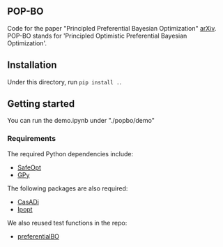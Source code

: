 ## POP-BO
Code for the paper "Principled Preferential Bayesian Optimization" [arXiv](https://arxiv.org/pdf/2402.05367).
POP-BO stands for 'Principled Optimistic Preferential Bayesian Optimization'. 

## Installation
Under this directory, run `pip install .`. 

## Getting started
You can run the demo.ipynb under
"./popbo/demo"

### Requirements
The required Python dependencies include:
* [SafeOpt](https://github.com/befelix/SafeOpt)
* [GPy](https://github.com/SheffieldML/GPy)

The following packages are also required:
* [CasADi](https://web.casadi.org/)
* [Ipopt](https://coin-or.github.io/Ipopt/)

We also reused test functions in the repo:
* [preferentialBO](https://github.com/CyberAgentAILab/preferentialBO)
